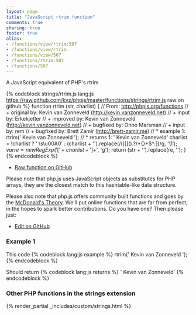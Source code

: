 ```yaml
---
layout: page
title: "JavaScript rtrim function"
comments: true
sharing: true
footer: true
alias:
- /functions/view/rtrim:507
- /functions/view/rtrim
- /functions/view/507
- /functions/rtrim:507
- /functions/507
---
```

<!-- Generated by Rakefile:build -->
A JavaScript equivalent of PHP's rtrim

{% codeblock strings/rtrim.js lang:js https://raw.github.com/kvz/phpjs/master/functions/strings/rtrim.js raw on github %}
function rtrim (str, charlist) {
  // From: http://phpjs.org/functions
  // +   original by: Kevin van Zonneveld (http://kevin.vanzonneveld.net)
  // +      input by: Erkekjetter
  // +   improved by: Kevin van Zonneveld (http://kevin.vanzonneveld.net)
  // +   bugfixed by: Onno Marsman
  // +   input by: rem
  // +   bugfixed by: Brett Zamir (http://brett-zamir.me)
  // *     example 1: rtrim('    Kevin van Zonneveld    ');
  // *     returns 1: '    Kevin van Zonneveld'
  charlist = !charlist ? ' \\s\u00A0' : (charlist + '').replace(/([\[\]\(\)\.\?\/\*\{\}\+\$\^\:])/g, '\\$1');
  var re = new RegExp('[' + charlist + ']+$', 'g');
  return (str + '').replace(re, '');
}
{% endcodeblock %}

 - [Raw function on GitHub](https://github.com/kvz/phpjs/blob/master/functions/strings/rtrim.js)

Please note that php.js uses JavaScript objects as substitutes for PHP arrays, they are 
the closest match to this hashtable-like data structure. 

Please also note that php.js offers community built functions and goes by the 
[McDonald's Theory](https://medium.com/what-i-learned-building/9216e1c9da7d). We'll put online 
functions that are far from perfect, in the hopes to spark better contributions. 
Do you have one? Then please just: 

 - [Edit on GitHub](https://github.com/kvz/phpjs/edit/master/functions/strings/rtrim.js)

### Example 1
This code
{% codeblock lang:js example %}
rtrim('    Kevin van Zonneveld    ');
{% endcodeblock %}

Should return
{% codeblock lang:js returns %}
'    Kevin van Zonneveld'
{% endcodeblock %}


### Other PHP functions in the strings extension
{% render_partial _includes/custom/strings.html %}
